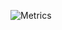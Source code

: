 ![Metrics](https://metrics.lecoq.io/joao25021?template=classic&isocalendar=1&languages=1&introduction=1&followup=1&lines=1&projects=1&activity=1&isocalendar.duration=half-year&languages.limit=8&languages.sections=most-used&languages.colors=github&languages.threshold=0%25&languages.indepth=false&languages.categories=markup%2C%20programming&languages.recent.categories=markup%2C%20programming&languages.recent.load=300&languages.recent.days=14&introduction.title=true&followup.sections=repositories&projects.limit=4&projects.descriptions=true&activity.limit=5&activity.load=300&activity.days=14&activity.filter=all&activity.visibility=all&activity.timestamps=false&config.timezone=America%2FSao_Paulo)

